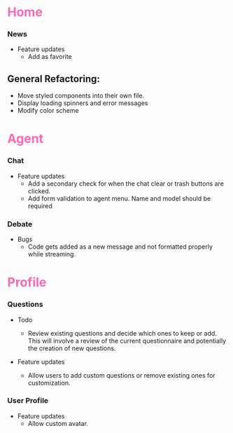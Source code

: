 # <span style="color:#FF69B4">Home</span>
### News 
- Feature updates
  - Add as favorite

## General Refactoring:
- Move styled components into their own file.
- Display loading spinners and error messages
- Modify color scheme

# <span style="color:#FF69B4">Agent</span>
### Chat
- Feature updates
    - Add a secondary check for when the chat clear or trash buttons are clicked.
    - Add form validation to agent menu. Name and model should be required

### Debate
- Bugs
    - Code gets added as a new message and not formatted properly while streaming.

# <span style="color:#FF69B4">Profile</span>
### Questions
- Todo
    - Review existing questions and decide which ones to keep or add. This will involve a review of the current questionnaire and potentially the creation of new questions. 

- Feature updates
    - Allow users to add custom questions or remove existing ones for customization. 
### User Profile
- Feature updates
    - Allow custom avatar.
  






